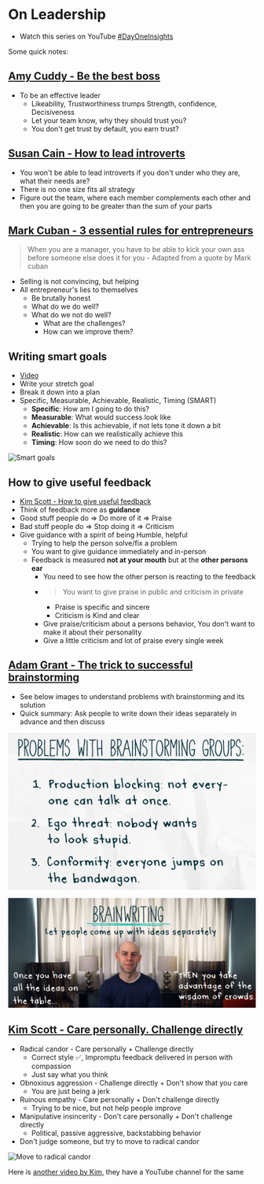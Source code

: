 # On Leadership

- Watch this series on YouTube [#DayOneInsights](https://www.youtube.com/hashtag/dayoneinsights)

Some quick notes:

## [Amy Cuddy - Be the best boss](https://www.youtube.com/watch?v=1R49CMHpM6s)

- To be an effective leader
  - Likeability, Trustworthiness trumps Strength, confidence, Decisiveness
  - Let your team know, why they should trust you?
  - You don't get trust by default, you earn trust?

## [Susan Cain - How to lead introverts](https://www.youtube.com/watch?v=bbhctpQVyJk)

- You won't be able to lead introverts if you don't under who they are, what their needs are?
- There is no one size fits all strategy
- Figure out the team, where each member complements each other and then you are going to be greater
  than the sum of your parts

## [Mark Cuban - 3 essential rules for entrepreneurs](https://www.youtube.com/watch?v=rFls-kcnJxU&list=PLaQihAe6OdwLCqg2drq3k_LXyPh-WCcAR&index=2)

> When you are a manager, you have to be able to kick your own ass before someone else does it for
> you - Adapted from a quote by Mark cuban

- Selling is not convincing, but helping
- All entrepreneur's lies to themselves
  - Be brutally honest
  - What do we do well?
  - What do we not do well?
    - What are the challenges?
    - How can we improve them?

## Writing smart goals

- [Video](https://www.youtube.com/watch?v=XpSOb5q1cRo)
- Write your stretch goal
- Break it down into a plan
- Specific, Measurable, Achievable, Realistic, Timing (SMART)
  - **Specific**: How am I going to do this?
  - **Measurable**: What would success look like
  - **Achievable**: Is this achievable, if not lets tone it down a bit
  - **Realistic**: How can we realistically achieve this
  - **Timing**: How soon do we need to do this?

![Smart goals](../../../assets/images/2021/06/smart-goals.png)

## How to give useful feedback

- [Kim Scott - How to give useful feedback](https://www.youtube.com/watch?v=UUJHgryZ1Hs)
- Think of feedback more as **guidance**
- Good stuff people do => Do more of it => Praise
- Bad stuff people do => Stop doing it => Criticism
- Give guidance with a spirit of being Humble, helpful
  - Trying to help the person solve/fix a problem
  - You want to give guidance immediately and in-person
  - Feedback is measured **not at your mouth** but at the **other persons ear**
    - You need to see how the other person is reacting to the feedback
    - > You want to give praise in public and criticism in private
      - Praise is specific and sincere
      - Criticism is Kind and clear
    - Give praise/criticism about a persons behavior, You don't want to make it about their
      personality
    - Give a little criticism and lot of praise every single week

## [Adam Grant - The trick to successful brainstorming](https://www.youtube.com/watch?v=dIY_Zk3IiW4)

- See below images to understand problems with brainstorming and its solution
- Quick summary: Ask people to write down their ideas separately in advance and then discuss

![Brainstorming](/assets/images/2021/06/brainstorming-problems.png)

![Brainwriting](/assets/images/2021/06/brainwriting.png)

## [Kim Scott - Care personally. Challenge directly](https://www.youtube.com/watch?v=xWaJ2pkDiWU)

- Radical candor - Care personally + Challenge directly
  - Correct style ✅, Impromptu feedback delivered in person with compassion
  - Just say what you think
- Obnoxious aggression - Challenge directly + Don't show that you care
  - You are just being a jerk
- Ruinous empathy - Care personally + Don't challenge directly
  - Trying to be nice, but not help people improve
- Manipulative insincerity - Don't care personally + Don't challenge directly
  - Political, passive aggressive, backstabbing behavior
- Don't judge someone, but try to move to radical candor

![Move to radical candor](../../../assets/images/2021/06/radical-candor-quadrants.png)

Here is [another video by Kim](https://www.youtube.com/watch?v=rFgu0nOHCcE), they have a YouTube
channel for the same
